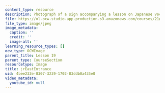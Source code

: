 ```yaml
---
content_type: resource
description: Photograph of a sign accompanying a lesson on Japanese vocabulary.
file: https://ol-ocw-studio-app-production.s3.amazonaws.com/courses/21g-504-japanese-iv-spring-2009/4bee233e03073239170203ddb0a435e0_jrEastEntrance.jpg
file_type: image/jpeg
image_metadata:
  caption: ''
  credit: ''
  image-alt: ''
learning_resource_types: []
ocw_type: OCWImage
parent_title: Lesson 19
parent_type: CourseSection
resourcetype: Image
title: jrEastEntrance
uid: 4bee233e-0307-3239-1702-03ddb0a435e0
video_metadata:
  youtube_id: null
---
```

